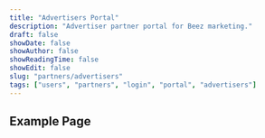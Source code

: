 ```yaml
---
title: "Advertisers Portal"
description: "Advertiser partner portal for Beez marketing."
draft: false
showDate: false
showAuthor: false
showReadingTime: false
showEdit: false
slug: "partners/advertisers"
tags: ["users", "partners", "login", "portal", "advertisers"]
---
```


## Example Page
